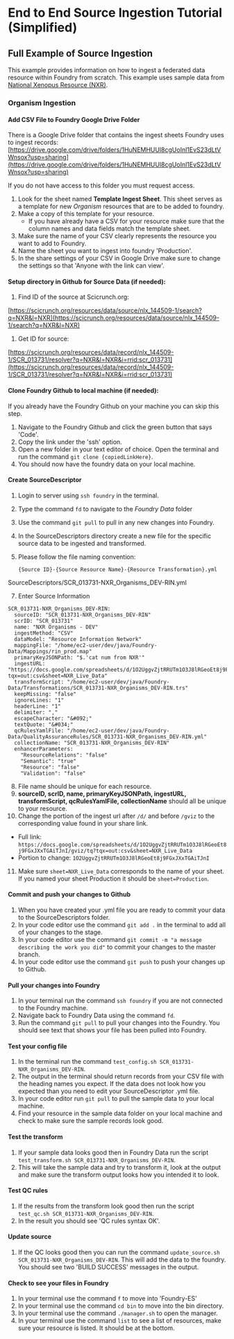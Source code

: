 # End to End Source Ingestion Tutorial (Simplified)

## Full Example of Source Ingestion

This example provides information on how to ingest a federated data resource within Foundry from scratch. This example uses sample data from [National Xenopus Resource (NXR)](https://docs.google.com/spreadsheets/d/1O2UggvZjtRRUTm1O3J8lRGeoEt8j9FGxJXxTGAiTJnI/edit?usp=sharing).

### Organism Ingestion

#### Add CSV File to Foundry Google Drive Folder

There is a Google Drive folder that contains the ingest sheets Foundry uses to ingest records:
[https://drive.google.com/drive/folders/1HuNEMHUUl8cgUoInl1EvS23dLtVWnsox?usp=sharing](https://drive.google.com/drive/folders/1HuNEMHUUl8cgUoInl1EvS23dLtVWnsox?usp=sharing)

If you do not have access to this folder you must request access.

1. Look for the sheet named **Template Ingest Sheet**. This sheet serves as a template for new _Organism_ resources that are to be added to foundry.
2. Make a copy of this template for your resource.
   - If you have already have a CSV for your resource make sure that the column names and data fields match the template sheet.
3. Make sure the name of your CSV clearly represents the resource you want to add to Foundry.
4. Name the sheet you want to ingest into foundry 'Production'.
5. In the share settings of your CSV in Google Drive make sure to change the settings so that 'Anyone with the link can view'.

#### Setup directory in Github for Source Data \(if needed\):

1. Find ID of the source at Scicrunch.org:

[https://scicrunch.org/resources/data/source/nlx_144509-1/search?q=NXR&l=NXR](https://scicrunch.org/resources/data/source/nlx_144509-1/search?q=NXR&l=NXR)

1. Get ID for source:

[https://scicrunch.org/resources/data/record/nlx_144509-1/SCR_013731/resolver?q=NXR&l=NXR&i=rrid:scr_013731](https://scicrunch.org/resources/data/record/nlx_144509-1/SCR_013731/resolver?q=NXR&l=NXR&i=rrid:scr_013731)

#### Clone Foundry Github to local machine \(if needed\):

If you already have the Foundry Github on your machine you can skip this step.

1. Navigate to the Foundry Github and click the green button that says 'Code'.
2. Copy the link under the 'ssh' option.
3. Open a new folder in your text editor of choice. Open the terminal and run the command `git clone {copiedLinkHere}`.
4. You should now have the foundry data on your local machine.

#### Create SourceDescriptor

1. Login to server using `ssh foundry` in the terminal.
2. Type the command `fd` to navigate to the _Foundry Data_ folder
3. Use the command `git pull` to pull in any new changes into Foundry.

4. In the SourceDescriptors directory create a new file for the specific source data to be ingested and transformed.
5. Please follow the file naming convention:

   `{Source ID}-{Source Resource Name}-{Resource Transformation}.yml`

SourceDescriptors/SCR_013731-NXR_Organisms_DEV-RIN.yml

7. Enter Source Information

```
SCR_013731-NXR_Organisms_DEV-RIN:
  sourceID: "SCR_013731-NXR_Organisms_DEV-RIN"
  scrID: "SCR_013731"
  name: "NXR Organisms - DEV"
  ingestMethod: "CSV"
  dataModel: "Resource Information Network"
  mappingFile: "/home/ec2-user/dev/java/Foundry-Data/Mappings/rin_prod.map"
  primaryKeyJSONPath: "$.'cat num from NXR'"
  ingestURL: "https://docs.google.com/spreadsheets/d/1O2UggvZjtRRUTm1O3J8lRGeoEt8j9FGxJXxTGAiTJnI/gviz/tq?tqx=out:csv&sheet=NXR_Live_Data"
  transformScript: "/home/ec2-user/dev/java/Foundry-Data/Transformations/SCR_013731-NXR_Organisms_DEV-RIN.trs"
  keepMissing: "false"
  ignoreLines: "1"
  headerLine: "1"
  delimiter: ","
  escapeCharacter: "&#092;"
  textQuote: "&#034;"
  qcRulesYamlFile: "/home/ec2-user/dev/java/Foundry-Data/QualityAssuranceRules/SCR_013731-NXR_Organisms_DEV-RIN.yml"
  collectionName: "SCR_013731-NXR_Organisms_DEV-RIN"
  enhancerParameters:
    "ResourceRelations": "false"
    "Semantic": "true"
    "Resource": "false"
    "Validation": "false"
```

8. File name should be unique for each resource.
9. **sourceID, scrID, name, primaryKeyJSONPath, ingestURL, transformScript, qcRulesYamlFile, collectionName** should all be unique to your resource.
10. Change the portion of the ingest url after `/d/` and before `/gviz` to the corresponding value found in your share link.

- Full link: `https://docs.google.com/spreadsheets/d/1O2UggvZjtRRUTm1O3J8lRGeoEt8j9FGxJXxTGAiTJnI/gviz/tq?tqx=out:csv&sheet=NXR_Live_Data`
- Portion to change: `1O2UggvZjtRRUTm1O3J8lRGeoEt8j9FGxJXxTGAiTJnI`

11. Make sure `sheet=NXR_Live_Data` corresponds to the name of your sheet. If you named your sheet Production it should be `sheet=Production`.

#### Commit and push your changes to Github

1. When you have created your .yml file you are ready to commit your data to the SourceDescriptors folder.
2. In your code editor use the command `git add .` in the terminal to add all of your changes to the stage.
3. In your code editor use the command `git commit -m "a message describing the work you did"` to commit your changes to the master branch.
4. In your code editor use the command `git push` to push your changes up to Github.

#### Pull your changes into Foundry

1. In your terminal run the command `ssh foundry` if you are not connected to the Foundry machine.
2. Navigate back to Foundry Data using the command `fd`.
3. Run the command `git pull` to pull your changes into the Foundry. You should see text that shows your file has been pulled into Foundry.

#### Test your config file

1. In the terminal run the command `test_config.sh SCR_013731-NXR_Organisms_DEV-RIN`.
2. The output in the terminal should return records from your CSV file with the heading names you expect. If the data does not look how you expected than you need to edit your SourceDescriptor .yml file.
3. In your code editor run `git pull` to pull the sample data to your local machine.
4. Find your resource in the sample data folder on your local machine and check to make sure the sample records look good.

#### Test the transform

1. If your sample data looks good then in Foundry Data run the script `test_transform.sh SCR_013731-NXR_Organisms_DEV-RIN`.
2. This will take the sample data and try to transform it, look at the output and make sure the transform output looks how you intended it to look.

#### Test QC rules

1. If the results from the transform look good then run the script `test_qc.sh SCR_013731-NXR_Organisms_DEV-RIN`.
2. In the result you should see 'QC rules syntax OK'.

#### Update source

1. If the QC looks good then you can run the command `update_source.sh SCR_013731-NXR_Organisms_DEV-RIN`. This will add the data to the foundry. You should see two 'BUILD SUCCESS' messages in the output.

#### Check to see your files in Foundry

1. In your terminal use the command `f` to move into 'Foundry-ES'
2. In your terminal use the command `cd bin` to move into the bin directory.
3. In your terminal use the command `./manager.sh` to open the manager.
4. In your terminal use the command `list` to see a list of resources, make sure your resource is listed. It should be at the bottom.
